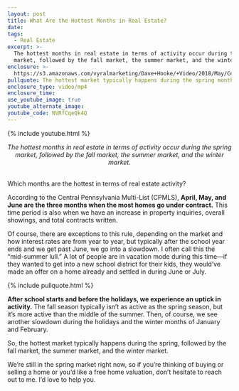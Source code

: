 ```yaml
---
layout: post
title: What Are the Hottest Months in Real Estate?
date:
tags:
  - Real Estate
excerpt: >-
  The hottest months in real estate in terms of activity occur during the spring
  market, followed by the fall market, the summer market, and the winter market.
enclosure: >-
  https://s3.amazonaws.com/vyralmarketing/Dave+Hooke/+Video/2018/May/Central+PA+Real+Estate+Agent-+hottest+months+in+real+estate.mp4
pullquote: The hottest market typically happens during the spring months.
enclosure_type: video/mp4
enclosure_time:
use_youtube_image: true
youtube_alternate_image:
youtube_code: NVRfCqeQk4Q
---
```


{% include youtube.html %}

<center><em>The hottest months in real estate in terms of activity occur during the spring market, followed by the fall market, the summer market, and the winter market.</em></center>

<center>&nbsp;</center>

Which months are the hottest in terms of real estate activity?

According to the Central Pennsylvania Multi-List (CPMLS), **April, May, and June are the three months when the most homes go under contract.** This time period is also when we have an increase in property inquiries, overall showings, and total contracts written.

Of course, there are exceptions to this rule, depending on the market and how interest rates are from year to year, but typically after the school year ends and we get past June, we go into a slowdown. I often call this the “mid-summer lull.” A lot of people are in vacation mode during this time—if they wanted to get into a new school district for their kids, they would’ve made an offer on a home already and settled in during June or July.

{% include pullquote.html %}

**After school starts and before the holidays, we experience an uptick in activity.** The fall season typically isn’t as active as the spring season, but it’s more active than the middle of the summer. Then, of course, we see another slowdown during the holidays and the winter months of January and February.

So, the hottest market typically happens during the spring, followed by the fall market, the summer market, and the winter market.

We’re still in the spring market right now, so if you’re thinking of buying or selling a home or you’d like a free home valuation, don’t hesitate to reach out to me. I’d love to help you.